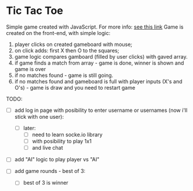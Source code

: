 # Tic Tac Toe 
Simple game created with JavaScript.
For more info: [see this link](https://en.wikipedia.org/wiki/Tic-tac-toe)
Game is created on the front-end, with simple logic:

 1. player clicks on created gameboard with mouse;
 2. on click adds: first X then O to the squares;
 3. game logic compares gamboard (filled by user clicks) with gaved array.
 4. if game finds a match from array - game is done, winner is shown and game is over
 5. if no matches found - game is still going.
 6. if no matches found and gameboard is full with player inputs (X's and O's) - game is draw and you need to restart game

TODO:

 - [ ] add log in page with posibility to enter username or usernames (now i'll stick with one user):
	 - [ ] later:
		 - [ ] need to learn socke.io library
		 - [ ] with posibility to play 1x1
		 - [ ] and live chat
		 
  - [ ] add "AI" logic to play player vs "AI"
 - [ ] add game rounds - best of 3:

 
	 - [ ] best of 3 is winner

